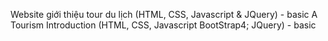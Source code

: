 Website giới thiệu tour du lịch (HTML, CSS, Javascript &amp; JQuery) - basic
A Tourism Introduction (HTML, CSS, Javascript BootStrap4; JQuery) - basic

